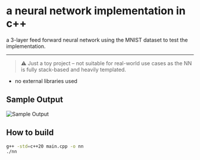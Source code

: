 # a neural network implementation in c++

a 3-layer feed forward neural network using the MNIST dataset to test the implementation.

---

> ⚠️ Just a toy project – not suitable for real-world use cases as the NN is fully stack-based and heavily templated.

- no external libraries used

## Sample Output

![Sample Output](images/sample_output.png)

## How to build
```bash
g++ -std=c++20 main.cpp -o nn
./nn


